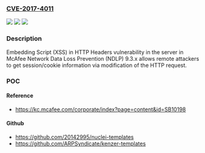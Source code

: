### [CVE-2017-4011](https://cve.mitre.org/cgi-bin/cvename.cgi?name=CVE-2017-4011)
![](https://img.shields.io/static/v1?label=Product&message=Network%20Data%20Loss%20Prevention%20(NDLP)&color=blue)
![](https://img.shields.io/static/v1?label=Version&message=n%2Fa&color=blue)
![](https://img.shields.io/static/v1?label=Vulnerability&message=Embedding%20Script%20(XSS)%20in%20HTTP%20Headers%20vulnerability&color=brighgreen)

### Description

Embedding Script (XSS) in HTTP Headers vulnerability in the server in McAfee Network Data Loss Prevention (NDLP) 9.3.x allows remote attackers to get session/cookie information via modification of the HTTP request.

### POC

#### Reference
- https://kc.mcafee.com/corporate/index?page=content&id=SB10198

#### Github
- https://github.com/20142995/nuclei-templates
- https://github.com/ARPSyndicate/kenzer-templates

